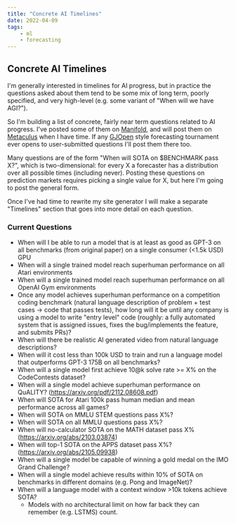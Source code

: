 ```yaml
---
title: "Concrete AI Timelines"
date: 2022-04-09
tags:
    - ml
    - forecasting
---
```

## Concrete AI Timelines
I'm generally interested in timelines for AI progress, but in practice the questions asked about them tend to be some mix of long term, poorly specified, and very high-level (e.g. some variant of "When will we have AGI?").

So I'm building a list of concrete, fairly near term questions related to AI progress. I've posted some of them on [Manifold](https://manifold.markets/fold/technical-ai-timelines/markets), and will post them on [Metaculus](https://www.metaculus.com/questions/) when I have time. If any [GJOpen](https://www.gjopen.com/) style forecasting tournament ever opens to user-submitted questions I'll post them there too.

Many questions are of the form "When will SOTA on $BENCHMARK pass X?", which is two-dimensional: for every X a forecaster has a distribution over all possible times (including never). Posting these questions on prediction markets requires picking a single value for X, but here I'm going to post the general form.

Once I've had time to rewrite my site generator I will make a separate "Timelines" section that goes into more detail on each question.

### Current Questions

* When will I be able to run a model that is at least as good as GPT-3 on all benchmarks (from original paper) on a single consumer (<1.5k USD) GPU
* When will a single trained model reach superhuman performance on all Atari environments
* When will a single trained model reach superhuman performance on all OpenAI Gym environments
* Once any model achieves superhuman performance on a competition coding benchmark (natural language description of problem + test cases -> code that passes tests), how long will it be until any company is using a model to write "entry level" code (roughly: a fully automated system that is assigned issues, fixes the bug/implements the feature, and submits PRs)?
* When will there be realistic AI generated video from natural language descriptions?
* When will it cost less than 100k USD to train and run a language model that outperforms GPT-3 175B on all benchmarks?
* When will a single model first achieve 10@k solve rate >= X% on the CodeContests dataset?
* When will a single model achieve superhuman performance on QuALITY? (https://arxiv.org/pdf/2112.08608.pdf)
* When will SOTA for Atari 100k pass human median and mean performance across all games?
* When will SOTA on MMLU STEM questions pass X%?
* When will SOTA on all MMLU questions pass X%?
* When will no-calculator SOTA on the MATH dataset pass X% (https://arxiv.org/abs/2103.03874)
* When will top-1 SOTA on the APPS dataset pass X%? (https://arxiv.org/abs/2105.09938)
* When will a single model be capable of winning a gold medal on the IMO Grand Challenge?
* When will a single model achieve results within 10% of SOTA on benchmarks in different domains (e.g. Pong and ImageNet)?
* When will a language model with a context window >10k tokens achieve SOTA?
    * Models with no architectural limit on how far back they can remember (e.g. LSTMS) count.

